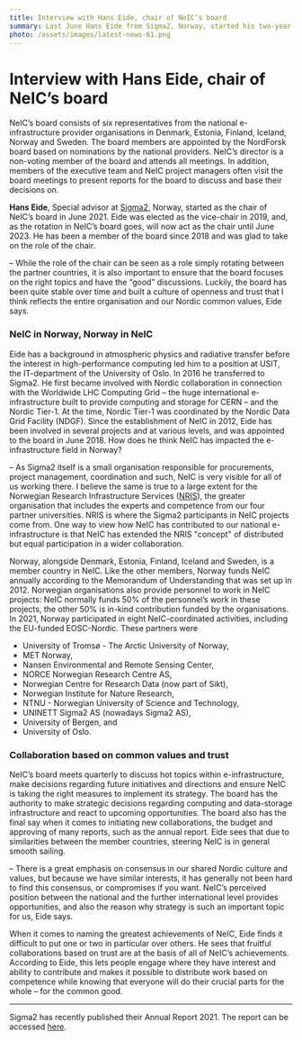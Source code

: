 ```yaml
---
title: Interview with Hans Eide, chair of NeIC’s board
summary: Last June Hans Eide from Sigma2, Norway, started his two-year term as the chair of NeIC’s board. The board consists of six representatives from the national e-infrastructure provider organisations in member countries – Denmark, Estonia, Finland, Iceland, Norway and Sweden.
photo: /assets/images/latest-news-61.png
---
```


Interview with Hans Eide, chair of NeIC’s board
===========================

NeIC’s board consists of six representatives from the national e-infrastructure provider organisations in Denmark, Estonia, Finland, Iceland, Norway and Sweden. The board members are appointed by the NordForsk board based on nominations by the national providers. NeIC’s director is a non-voting member of the board and attends all meetings. In addition, members of the executive team and NeIC project managers often visit the board meetings to present reports for the board to discuss and base their decisions on. 

**Hans Eide**, Special advisor at [Sigma2](https://www.sigma2.no), Norway, started as the chair of NeIC’s board in June 2021. Eide was elected as the vice-chair in 2019, and, as the rotation in NeIC’s board goes, will now act as the chair until June 2023. He has been a member of the board since 2018 and was glad to take on the role of the chair.

– While the role of the chair can be seen as a role simply rotating between the partner countries, it is also important to ensure that the board focuses on the right topics and have the “good” discussions. Luckily, the board has been quite stable over time and built a culture of openness and trust that I think reflects the entire organisation and our Nordic common values, Eide says. 

### NeIC in Norway, Norway in NeIC

Eide has a background in atmospheric physics and radiative transfer before the interest in high-performance computing led him to a position at USIT, the IT-department of the University of Oslo. In 2016 he transferred to Sigma2. He first became involved with Nordic collaboration in connection with the Worldwide LHC Computing Grid – the huge international e-infrastructure built to provide computing and storage for CERN – and the Nordic Tier-1. At the time, Nordic Tier-1 was coordinated by the Nordic Data Grid Facility (NDGF). Since the establishment of NeIC in 2012, Eide has been involved in several projects and at various levels, and was appointed to the board in June 2018. How does he think NeIC has impacted the e-infrastructure field in Norway?

– As Sigma2 itself is a small organisation responsible for procurements, project management, coordination and such, NeIC is very visible for all of us working there. I believe the same is true to a large extent for the Norwegian Research Infrastructure Services ([NRIS](https://www.sigma2.no/nris)), the greater organisation that includes the experts and competence from our four partner universities. NRIS is where the Sigma2 participants in NeIC projects come from. One way to view how NeIC has contributed to our national e-infrastructure is that NeIC has extended the NRIS "concept" of distributed but equal participation in a wider collaboration.

Norway, alongside Denmark, Estonia, Finland, Iceland and Sweden, is a member country in NeIC. Like the other members, Norway funds NeIC annually according to the Memorandum of Understanding that was set up in 2012. Norwegian organisations also provide personnel to work in NeIC projects: NeIC normally funds 50% of the personnel’s work in these projects, the other 50% is in-kind contribution funded by the organisations. In 2021, Norway participated in eight NeIC-coordinated activities, including the EU-funded EOSC-Nordic. These partners were 
- University of Tromsø - The Arctic University of Norway, 
- MET Norway, 
- Nansen Environmental and Remote Sensing Center, 
- NORCE Norwegian Research Centre AS, 
- Norwegian Centre for Research Data (now part of Sikt), 
- Norwegian Institute for Nature Research, 
- NTNU - Norwegian University of Science and Technology, 
- UNINETT Sigma2 AS (nowadays Sigma2 AS),
- University of Bergen, and 
- University of Oslo.

### Collaboration based on common values and trust 

NeIC’s board meets quarterly to discuss hot topics within e-infrastructure, make decisions regarding future initiatives and directions and ensure NeIC is taking the right measures to implement its strategy. The board has the authority to make strategic decisions regarding computing and data-storage infrastructure and react to upcoming opportunities. The board also has the final say when it comes to initiating new collaborations, the budget and approving of many reports, such as the annual report. Eide sees that due to similarities between the member countries, steering NeIC is in general smooth sailing. 

– There is a great emphasis on consensus in our shared Nordic culture and values, but because we have similar interests, it has generally not been hard to find this consensus, or compromises if you want. NeIC’s perceived position between the national and the further international level provides opportunities, and also the reason why strategy is such an important topic for us, Eide says.

When it comes to naming the greatest achievements of NeIC, Eide finds it difficult to put one or two in particular over others. He sees that fruitful collaborations based on trust are at the basis of all of NeIC’s achievements. According to Eide, this lets people engage where they have interest and ability to contribute and makes it possible to distribute work based on competence while knowing that everyone will do their crucial parts for the whole – for the common good.

----

Sigma2 has recently published their Annual Report 2021. The report can be accessed [here](https://www.sigma2.no/annual-report-2021).
